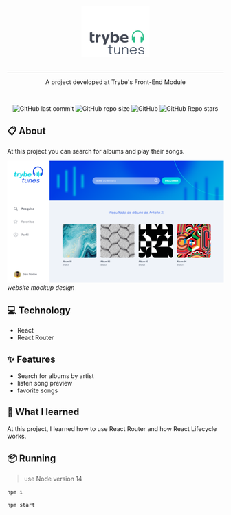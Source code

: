 <p align="center">
  <img src="./assets/logo.svg" height="120px"/>
  <br>
  <br>
  <hr />
</p>

<p align="center">
  A project developed at Trybe's Front-End Module
</p>

<br>

<p align="center">
<img alt="GitHub last commit" src="https://img.shields.io/github/last-commit/mrkdavi/trybetunes">
<img alt="GitHub repo size" src="https://img.shields.io/github/repo-size/mrkdavi/trybetunes">
<img alt="GitHub" src="https://img.shields.io/badge/category-music-blue">    
<img alt="GitHub Repo stars" src="https://img.shields.io/github/stars/mrkdavi/trybetunes?style=social">
</p>

## 📋 About
At this project you can search for albums and play their songs.

<img src="./assets/search-screen.png" alt="website mockup design" width="800"/>
<em>website mockup design</em>

## 💻 Technology
- React
- React Router

## ✨ Features 
- Search for albums by artist
- listen song preview
- favorite songs

## 🧠 What I learned
At this project, I learned how to use React Router and how React Lifecycle works.

## 📦 Running
> use Node version 14

```bash
npm i
```
```bash 
npm start
```
